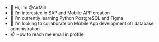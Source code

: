 - 👋 Hi, I’m @AirMill
- 👀 I’m interested in SAP and Mobile APP creation
- 🌱 I’m currently learning Python PostgreSQL and Figma
- 💞️ I’m looking to collaborate on Mobile App development ofr database administration
- 📫 How to reach me email in profile

<!---
AirMill/AirMill is a ✨ special ✨ repository because its `README.md` (this file) appears on your GitHub profile.
You can click the Preview link to take a look at your changes.
--->

